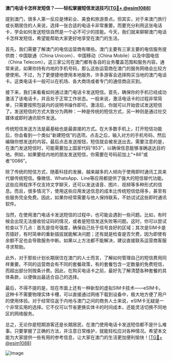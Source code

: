 **澳门电话卡怎样发短信？——轻松掌握短信发送技巧[[TG💪+ @esim1088](https://t.me/s/esim1088)]**

提到澳门，很多人第一反应是博彩业、美食和旅游景点。但其实，对于来澳门旅行或长期居住的人来说，选择一张合适的电话卡非常重要。而要充分利用这张电话卡，学会如何发送短信自然是一个必不可少的技能。今天，我们就来聊聊澳门电话卡怎样发短信，希望能帮助大家更好地享受在澳门的生活。

首先，我们需要了解澳门的电信运营商有哪些。澳门主要有三家主要的电信服务提供商：中国联通（China Unicom）、中国移动（China Mobile）以及中国电信（China Telecom）。这三家公司在澳门都有各自的业务覆盖范围和服务内容。通常来说，如果你持有内地的手机号码，那么这些运营商在澳门的服务网络会比较方便使用。不过，为了更便捷地使用本地服务，许多游客会选择购买当地的澳门电话卡。这类电话卡一般可以在机场、各大商场或者专门的通信商店买到。

接下来，我们来看看如何通过澳门电话卡发送短信。首先，确保你的手机已经成功激活了该电话卡，并且处于正常工作状态。一般来说，激活电话卡的过程非常简单，只需要按照包装内的说明书操作即可。激活后，你就可以开始尝试发送短信了。发送短信的方式大致分为两种：一种是传统的短信方式，另一种则是通过社交媒体或即时通讯软件发送。

传统短信发送方法是最基础也是最直接的方式。在大多数手机上，打开短信功能后，你会看到一个类似“新建短信”的选项。点击之后，输入对方的手机号码，然后编辑你想发送的内容。最后点击发送按钮，短信就会被发送出去。需要注意的是，在澳门发送短信时，可能需要加上国家代码“853”，以确保信息能够准确送达目的地。例如，如果要给内地的朋友发送短信，你需要在号码前加上“+86”或者“0086”。

除了传统的短信方式，随着科技的发展，越来越多的人倾向于使用即时通讯工具来代替传统短信。像微信、WhatsApp、Line等应用都提供了强大的短信替代功能。这些应用程序不仅支持文字聊天，还可以发送语音、图片、视频等多种形式的信息。而且，很多情况下，使用这些应用发送信息的成本比传统短信低得多，甚至有些服务完全免费。因此，如果你经常需要与他人保持联系，不妨试试这些即时通讯软件。

当然，在使用澳门电话卡发送短信的过程中，也可能会遇到一些问题。比如，有时候会出现无法接收验证码的情况，或者是短信发送失败等问题。这时，你可以尝试检查以下几点：首先是信号强度，确保自己处于信号良好的区域；其次是SIM卡是否插好，有时简单的重新插拔就能解决问题；还有就是检查是否欠费，因为即使有余额不足也会导致服务中断。如果以上方法都不能解决，建议直接联系运营商客服寻求帮助。

此外，对于那些计划长期居住在澳门的人士而言，了解如何管理自己的短信费用同样重要。不同的运营商会有不同的套餐政策，有的套餐包含一定数量的免费短信，而超出部分则按条计费。因此，在购买电话卡之前，最好先了解清楚各种套餐的具体条款，以便做出最适合自己的选择。

最后，不得不提的是，现在市面上还有一种新型的虚拟SIM卡技术——eSIM卡。这种卡不需要物理实体卡槽，可以直接通过网络下载到设备中，极大地方便了用户的使用体验。对于经常往返于内地与澳门之间的商务人士来说，eSIM卡无疑是一个非常实用的选择。它不仅可以节省更换实体卡的时间成本，还能灵活切换不同地区的网络服务。

总之，无论你是短期游客还是长期居民，在澳门使用电话卡发送短信都不是什么难事。只要掌握了正确的方法，并注意日常维护，就能轻松应对各种情况。希望本文能为大家提供一些有用的参考信息，让大家在澳门的生活更加便利愉快！[[TG💪+ @esim1088](https://t.me/s/esim1088)]

![Image](https://i.postimg.cc/4NQfJmqS/Snipaste-2025-05-13-00-14-12.png)